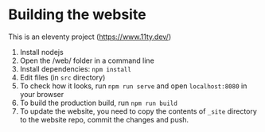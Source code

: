 # Building the website
This is an eleventy project (https://www.11ty.dev/)

1. Install nodejs
2. Open the /web/ folder in a command line
3. Install dependencies: ``npm install``
4. Edit files (in ``src`` directory)
5. To check how it looks, run ``npm run serve`` and open ``localhost:8080`` in your browser
6. To build the production build, run ``npm run build``
7. To update the website, you need to copy the contents of ``_site`` directory to the website repo, commit the changes and push.